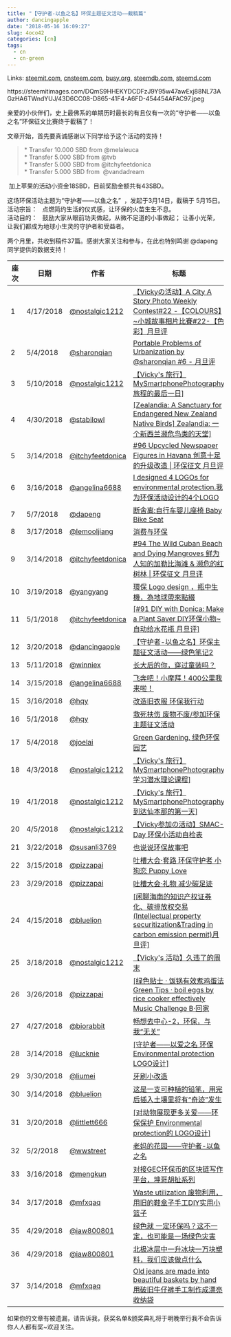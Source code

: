 ```yaml
---
title: "【守护者-以鱼之名】环保主题征文活动——截稿篇"
author: dancingapple
date: "2018-05-16 16:09:27"
slug: 4oco42
categories: [cn]
tags: 
  - cn
  - cn-green
---
```


Links: [steemit.com](https://steemit.com/cn/@dancingapple/4oco42), [cnsteem.com](https://cnsteem.com/cn/@dancingapple/4oco42), [busy.org](https://busy.org/cn/@dancingapple/4oco42), [steemdb.com](https://steemdb.com/cn/@dancingapple/4oco42), [steemd.com](https://steemd.com/cn/@dancingapple/4oco42)

<html>
https://steemitimages.com/DQmS9HHEKYDCDFzJ9Y95w47awExj88NL73AGzHA6TWndYUJ/43D6CC08-D865-41F4-A6FD-454454AFAC97.jpeg

<p>亲爱的小伙伴们，史上最佛系的单期历时最长的有且仅有一次的“守护者——以鱼之名”环保征文比赛终于截稿了！</p>
<p>文章开始，首先要真诚感谢以下同学给予这个活动的支持！</p>
<blockquote>* Transfer 10.000 SBD from @melaleuca<br>
* Transfer 5.000 SBD from @tvb<br>
* Transfer 5.000 SBD from @itchyfeetdonica &nbsp;<br>
* Transfer 5.000 SBD from &nbsp;@vandadream &nbsp;</blockquote>
<p>&nbsp;加上苹果的活动小资金18SBD，目前奖励金额共有43SBD。 &nbsp;&nbsp;&nbsp;&nbsp;</p>
<p>这场环保活动主题为“守护者——以鱼之名” &nbsp;，发起于3月14日，截稿于 5月15日。<br>
活动宗旨： &nbsp;&nbsp;点燃简约生活的仪式感，让环保的火苗生生不息。 &nbsp;&nbsp;<br>
活动目的： &nbsp;&nbsp;鼓励大家从眼前功夫做起，从微不足道的小事做起； 让善小光荣，让我们都成为地球小生灵的守护者和受益者。</p>
<p>两个月里，共收到稿件37篇。感谢大家关注和参与，在此也特别鸣谢 @dapeng 同学提供的数据支持！</p>

<table>
<thead>
<tr>
<th>座次</th>
<th>日期</th>
<th>作者</th>
<th>标题</th>
<th>收益</th>
<th>点赞</th>
</tr>
</thead>
<tbody>
<tr>
<td>1</td>
<td>4/17/2018</td>
<td><a href="https://steemit.com/@nostalgic1212">@nostalgic1212</a></td>
<td><a href="https://steemit.com/citystory/@nostalgic1212/vicky-a-city-a-story-photo-weekly-contest-22-colours-22-or">【Vickyの活动】A City A Story Photo Weekly Contest#22 -【COLOURS】~小城故事相片比賽#22-【色彩】月旦评</a></td>
<td>21.52</td>
</tr>
<tr>
<td>2</td>
<td>5/4/2018</td>
<td><a href="https://steemit.com/@sharonqian">@sharonqian</a></td>
<td><a href="https://steemit.com/cn/@sharonqian/special-art-series-by-sharonqian-6">Portable Problems of Urbanization by @sharonqian #6 - 月旦评</a></td>
<td>19.15</td>
<td>67</td>
</tr>
<tr>
<td>3</td>
<td>5/10/2018</td>
<td><a href="https://steemit.com/@nostalgic1212">@nostalgic1212</a></td>
<td><a href="https://steemit.com/monthlyauthorchallenge/@nostalgic1212/6fy1hl-vicky-s-mysmartphonephotography-or">【Vicky's 旅行】MySmartphonePhotography旅程的最后一日]</a></td>
<td>15.28</td>
</tr>
<tr>
<td>4</td>
<td>4/30/2018</td>
<td><a href="https://steemit.com/@stabilowl">@stabilowl</a></td>
<td><a href="https://steemit.com/environment/@stabilowl/zealandia-a-sanctuary-for-endangered-new-zealand-native-birds-or-zealandia">[Zealandia: A Sanctuary for Endangered New Zealand Native Birds] Zealandia: 一个新西兰濒危鸟类的天堂]</a></td>
<td>13.29</td>
</tr>
<tr>
<td>5</td>
<td>3/14/2018</td>
<td><a href="https://steemit.com/@itchyfeetdonica">@itchyfeetdonica</a></td>
<td><a href="https://steemit.com/bwphotocontest/@itchyfeetdonica/94-the-wild-cuban-beach-and-dying-mangroves-and">#96 Upcycled Newspaper Figures in Havana 创意十足的升级改造 | 环保征文 月旦评</a></td>
<td>12.32</td>
<td>146</td>
</tr>
<tr>
<td>6</td>
<td>3/16/2018</td>
<td><a href="https://steemit.com/@angelina6688">@angelina6688</a></td>
<td><a href="https://steemit.com/design/@angelina6688/4-logo"> I designed 4 LOGOs for environmental protection.我为环保活动设计的4个LOGO</a></td>
<td>8.62</td>
<td>30</td>
</tr>
<tr>
<td>7</td>
<td>5/7/2018</td>
<td><a href="https://steemit.com/@dapeng">@dapeng</a></td>
<td><a href="https://steemit.com/cn/@dapeng/baby-bike-seat"> 断舍离:自行车婴儿座椅 Baby Bike Seat</a></td>
<td>8.51</td>
</tr>
<tr>
<td>8</td>
<td>3/17/2018</td>
<td><a href="https://steemit.com/@lemooljiang">@lemooljiang</a></td>
<td><a href="https://steemit.com/cn/@lemooljiang/2zn2pc">消费与环保</a></td>
<td>8.26</td>
<td>31</td>
</tr>
<tr>
<td>9</td>
<td>3/14/2018</td>
<td><a href="https://steemit.com/@itchyfeetdonica">@itchyfeetdonica</a></td>
<td><a href="https://steemit.com/cn/@itchyfeetdonica/96-upcycled-newspaper-figures-in-havana">#94 The Wild Cuban Beach and Dying Mangroves 鲜为人知的加勒比海滩 & 濒危的红树林 | 环保征文 月旦评</a></td>
<td>7.93</td>
<td>70</td>
</tr>
<tr>
<td>10</td>
<td>3/19/2018</td>
<td><a href="https://steemit.com/@yangyang">@yangyang</a></td>
<td><a href="https://steemit.com/cn/@yangyang/logo-design">環保 Logo design ，瓶中生機，為地球帶來點綴</a></td>
<td>7.54</td>
<td>15</td>
</tr>
<tr>
<td>11</td>
<td>5/1/2018</td>
<td><a href="https://steemit.com/@itchyfeetdonica">@itchyfeetdonica</a></td>
<td><a href="https://steemit.com/cn-green/@itchyfeetdonica/91-diy-with-donica-make-a-plant-saver-diy-or">[#91 DIY with Donica: Make a Plant Saver  DIY环保小物~自动给水花瓶 月旦评]</a></td>
<td>7.3</td>
</tr>
<tr>
<td>12</td>
<td>3/20/2018</td>
<td><a href="https://steemit.com/@dancingapple">@dancingapple</a></td>
<td><a href="https://steemit.com/cn/@dancingapple/5m4g1d-2">【守护者-以鱼之名】环保主题征文活动——绿色笔记2</a></td>
<td>6.78</td>
<td>38</td>
</tr>
<tr>
<td>13</td>
<td>5/11/2018</td>
<td><a href="https://steemit.com/@winniex">@winniex</a></td>
<td><a href="https://steemit.com/cn/@winniex/4cgxwn">长大后的你，穿过童装吗？</a></td>
<td>4.55</td>
<td>30</td>
</tr>
<tr>
<td>14</td>
<td>3/15/2018</td>
<td><a href="https://steemit.com/@angelina6688">@angelina6688</a></td>
<td><a href="https://steemit.com/sport/@angelina6688/400">飞奔吧！小摩拜！400公里我来啦！</a></td>
<td>4.19</td>
<td>53</td>
</tr>
<tr>
<td>15</td>
<td>3/16/2018</td>
<td><a href="https://steemit.com/@hqy">@hqy</a></td>
<td><a href="https://steemit.com/cn/@hqy/7r2h6j">改造旧衣服 环保我行动</a></td>
<td>3.98</td>
<td>21</td>
</tr>
<tr>
<td>16</td>
<td>5/1/2018</td>
<td><a href="https://steemit.com/@hqy">@hqy</a></td>
<td><a href="https://steemit.com/cn/@hqy/3nlxni">救死扶伤 废物不废/参加环保主题征文活动</a></td>
<td>3.77</td>
<td>20</td>
</tr>
<tr>
<td>17</td>
<td>5/4/2018</td>
<td><a href="https://steemit.com/@joelai">@joelai</a></td>
<td><a href="https://steemit.com/gardening/@joelai/green-gardening">Green Gardening. 绿色环保园艺</a></td>
<td>3.61</td>
<td>87</td>
</tr>
<tr>
<td>18</td>
<td>4/3/2018</td>
<td><a href="https://steemit.com/@nostalgic1212">@nostalgic1212</a></td>
<td><a href="https://steemit.com/mysmartphonephotography/@nostalgic1212/3zz7dc-vicky-s-mysmartphonephotography-or">【Vicky's 旅行】MySmartphonePhotography 学习潜水理论课程]</a></td>
<td>2.93</td>
</tr>
<tr>
<td>19</td>
<td>4/1/2018</td>
<td><a href="https://steemit.com/@nostalgic1212">@nostalgic1212</a></td>
<td><a href="https://steemit.com/mysmartphonephotography/@nostalgic1212/652rhm-vicky-s-mysmartphonephotography-or">【Vicky's 旅行】MySmartphonePhotography 到达仙本那的第一天]</a></td>
<td>2.82</td>
</tr>
<tr>
<td>20</td>
<td>4/5/2018</td>
<td><a href="https://steemit.com/@nostalgic1212">@nostalgic1212</a></td>
<td><a href="https://steemit.com/cn-green/@nostalgic1212/vicky-smac-day">【Vicky参加の活动】SMAC- Day 环保小活动自检表</a></td>
<td>2.74</td>
<td>57</td>
</tr>
<tr>
<td>21</td>
<td>3/22/2018</td>
<td><a href="https://steemit.com/@susanli3769">@susanli3769</a></td>
<td><a href="https://steemit.com/cn/@susanli3769/4hq7bh">也说说环保故事吧</a></td>
<td>2.55</td>
<td>46</td>
</tr>
<tr>
<td>22</td>
<td>3/15/2018</td>
<td><a href="https://steemit.com/@pizzapai">@pizzapai</a></td>
<td><a href="https://steemit.com/teammalaysia/@pizzapai/or-or-puppy-love-or">吐槽大会·套路 环保守护者 小狗恋 Puppy Love</a></td>
</tr>
<tr>
<td>23</td>
<td>3/29/2018</td>
<td><a href="https://steemit.com/@pizzapai">@pizzapai</a></td>
<td><a href="https://steemit.com/teammalaysia/@pizzapai/4w6mmx-or">吐槽大会·礼物 减少碳足迹</a></td>
<td>2.28</td>
</tr>
<tr>
<td>24</td>
<td>4/15/2018</td>
<td><a href="https://steemit.com/@bluelion">@bluelion</a></td>
<td><a href="https://steemit.com/cn/@bluelion/4sykdv-or">[闲聊海南的知识产权证券化、碳排放权交易(Intellectual property securitization&amp;Trading in carbon emission permit)月旦评]</a></td>
<td>2.14</td>
</tr>
<tr>
<td>25</td>
<td>3/18/2018</td>
<td><a href="https://steemit.com/@nostalgic1212">@nostalgic1212</a></td>
<td><a href="https://steemit.com/beautifulsunday/@nostalgic1212/gy5er-vicky-s">【Vicky's 活动】久违了的周末</a></td>
<td>2.13</td>
<td>55</td>
</tr>
<tr>
<td>26</td>
<td>3/26/2018</td>
<td><a href="https://steemit.com/@pizzapai">@pizzapai</a></td>
<td><a href="https://steemit.com/teammalaysia/@pizzapai/or-green-tips-boil-eggs-by-rice-cooker-effectively-or-music-challenge-b">[绿色贴士 · 饭锅有效煮鸡蛋法 Green Tips · boil eggs by rice cooker effectively Music Challenge B·回家</a></td>
</tr>
<tr>
<td>27</td>
<td>4/27/2018</td>
<td><a href="https://steemit.com/@biorabbit">@biorabbit</a></td>
<td><a href="https://steemit.com/cn/@biorabbit/5s6gte">畅想去中心-2，环保，与我“无关”</a></td>
<td>0.59</td>
<td>29</td>
</tr>
<tr>
<td>28</td>
<td>3/14/2018</td>
<td><a href="https://steemit.com/@lucknie">@lucknie</a></td>
<td><a href="https://steemit.com/cn-green/@lucknie/or-environmental-protection">[守护者——以爱之名 环保 Environmental protection LOGO设计]</a></td>
</tr>
<tr>
<td>29</td>
<td>3/30/2018</td>
<td><a href="https://steemit.com/@liumei">@liumei</a></td>
<td><a href="https://steemit.com/cn/@liumei/frdc2">牙刷小改造</a></td>
<td>0.48</td>
<td>44</td>
</tr>
<tr>
<td>30</td>
<td>3/14/2018</td>
<td><a href="https://steemit.com/@bluelion">@bluelion</a></td>
<td><a href="https://steemit.com/cn/@bluelion/6svegm">这是一支可种植的铅笔，用完后插入土壤里将有“奇迹”发生</a></td>
<td>0.21</td>
<td>10</td>
</tr>
<tr>
<td>31</td>
<td>3/20/2018</td>
<td><a href="https://steemit.com/@littlett666">@littlett666</a></td>
<td><a href="https://steemit.com/cn-green/@littlett666/or-environmental-protection-logo">[对动物展现更多关爱——环保保护 Environmental protection的 LOGO设计]</a></td>
<td>0.19</td>
</tr>
<tr>
<td>32</td>
<td>5/2/2018</td>
<td><a href="https://steemit.com/@wwstreet">@wwstreet</a></td>
<td><a href="https://steemit.com/cn-green/@wwstreet/5k3pja">老妈的花园——守护者-以鱼之名</a></td>
<td>0.12</td>
<td>29</td>
</tr>
<tr>
<td>33</td>
<td>3/16/2018</td>
<td><a href="https://steemit.com/@mengkun">@mengkun</a></td>
<td><a href="https://steemit.com/cn/@mengkun/gec">对接GEC环保币的区块链写作平台，坤哥胡扯系列</a></td>
<td>0.12</td>
<td>4</td>
</tr>
<tr>
<td>34</td>
<td>3/17/2018</td>
<td><a href="https://steemit.com/@mfxqaq">@mfxqaq</a></td>
<td><a href="https://steemit.com/cn/@mfxqaq/waste-utilization-diy">Waste utilization 废物利用，用旧的鞋盒子手工DIY实用小篮子</a></td>
<td>0.1</td>
<td>7</td>
</tr>
<tr>
<td>35</td>
<td>4/29/2018</td>
<td><a href="https://steemit.com/@iaw800801">@iaw800801</a></td>
<td><a href="https://steemit.com/cn-green/@iaw800801/6wksti">绿色就 一定环保吗？这不一定，也可能是一场绿色灾害</a></td>
<td>0.09</td>
<td>8</td>
</tr>
<tr>
<td>36</td>
<td>4/29/2018</td>
<td><a href="https://steemit.com/@iaw800801">@iaw800801</a></td>
<td><a href="https://steemit.com/cn/@iaw800801/6isgpg">北极冰层中一升冰块一万块塑料，我们应该做点什么</a></td>
<td>0.06</td>
<td>2</td>
</tr>
<tr>
<td>37</td>
<td>3/14/2018</td>
<td><a href="https://steemit.com/@mfxqaq">@mfxqaq</a></td>
<td><a href="https://steemit.com/life/@mfxqaq/old-jeans-are-made-into-beautiful-baskets-by-hand">Old jeans are made into beautiful baskets by hand 用破旧牛仔裤手工制作成漂亮收纳袋</a></td>
<td>0.03</td>
<td>7</td>
</tr>
</tbody>
</table>

<p>如果你的文章有被遗漏，请告诉我，获奖名单&amp;颁奖典礼将于明晚举行我不会告诉你人人都有奖~欢迎关注。</p>
</html>
